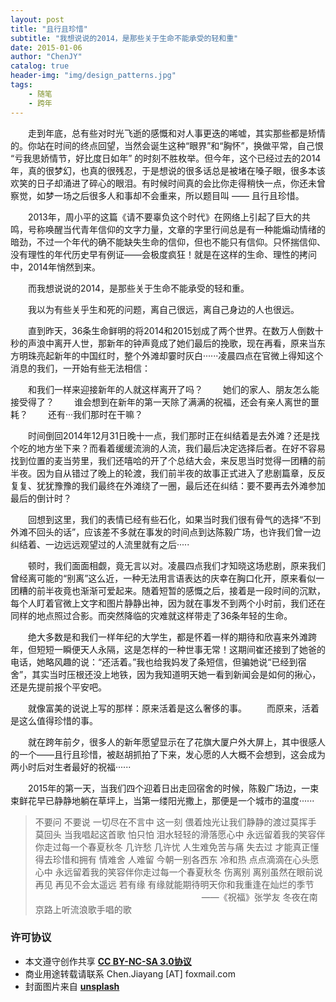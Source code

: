 ```yaml
---
layout: post
title: "且行且珍惜"
subtitle: "我想说说的2014，是那些关于生命不能承受的轻和重"
date: 2015-01-06
author: "ChenJY"
catalog: true
header-img: "img/design_patterns.jpg"
tags: 
    - 随笔
    - 跨年
---
```


　　走到年底，总有些对时光飞逝的感慨和对人事更迭的唏嘘，其实那些都是矫情的。你站在时间的终点回望，当然会诞生这种“眼界”和“胸怀”，换做平常，自己恨 “亏我思娇情节，好比度日如年” 的时刻不胜枚举。但今年，这个已经过去的2014年，真的很梦幻，也真的很残忍，于是想说的很多话总是被堵在嗓子眼，很多本该欢笑的日子却涌进了碎心的眼泪。有时候时间真的会比你走得稍快一点，你还未曾察觉，如梦一场之后很多人和事却不会重来，所以题目叫 —— 且行且珍惜。

　　2013年，周小平的这篇《请不要辜负这个时代》在网络上引起了巨大的共鸣，号称唤醒当代青年信仰的文字力量，文章的字里行间总是有一种能煽动情绪的暗劲，不过一个年代的确不能缺失生命的信仰，但也不能只有信仰。只怀揣信仰、没有理性的年代历史早有例证——会极度疯狂！就是在这样的生命、理性的拷问中，2014年悄然到来。

　　而我想说说的2014，是那些关于生命不能承受的轻和重。

　　我以为有些关乎生和死的问题，离自己很远，离自己身边的人也很远。

　　直到昨天，36条生命鲜明的将2014和2015划成了两个世界。在数万人倒数十秒的声浪中离开人世，那新年的钟声竟成了她们最后的挽歌，现在再看，原来当东方明珠亮起新年的中国红时，整个外滩却霎时灰白······凌晨四点在官微上得知这个消息的我们，一开始有些无法相信：

　　和我们一样来迎接新年的人就这样离开了吗？
　　她们的家人、朋友怎么能接受得了？
　　谁会想到在新年的第一天除了满满的祝福，还会有亲人离世的噩耗？
　　还有···我们那时在干嘛？

　　时间倒回2014年12月31日晚十一点，我们那时正在纠结着是去外滩？还是找个吃的地方坐下来？而看着缓缓流淌的人流，我们最后决定选择后者。在好不容易找到位置的麦当劳里，我们还嘻哈的开了个总结大会，来反思当时觉得一团糟的前半夜。因为自从错过了晚上的轮渡，我们前半夜的故事正式进入了悲剧篇章，反反复复、犹犹豫豫的我们最终在外滩绕了一圈，最后还在纠结：要不要再去外滩参加最后的倒计时？

　　回想到这里，我们的表情已经有些石化，如果当时我们很有骨气的选择“不到外滩不回头的话”，应该差不多就在事发的时间点到达陈毅广场，也许我们曾一边纠结着、一边远远观望过的人流里就有之后·····

　　顿时，我们面面相觑，竟无言以对。凌晨四点我们才知晓这场悲剧，原来我们曾经离可能的“别离”这么近，一种无法用言语表达的庆幸在胸口化开，原来看似一团糟的前半夜竟也渐渐可爱起来。随着短暂的感慨之后，接着是一段时间的沉默，每个人盯着官微上文字和图片静静出神，因为就在事发不到两个小时前，我们还在同样的地点照过合影。而突然降临的灾难就这样带走了36条年轻的生命。

　　绝大多数是和我们一样年纪的大学生，都是怀着一样的期待和欣喜来外滩跨年，但短短一瞬便天人永隔，这是怎样的一种世事无常！这期间崔还接到了她爸的电话，她略风趣的说：“还活着。”我也给我妈发了条短信，但骗她说“已经到宿舍”，其实当时压根还没上地铁，因为我知道明天她一看到新闻会是如何的揪心，还是先提前报个平安吧。

　　就像富美的说说上写的那样：原来活着是这么奢侈的事。
　　而原来，活着是这么值得珍惜的事。

　　就在跨年前夕，很多人的新年愿望显示在了花旗大厦户外大屏上，其中很感人的一个——且行且珍惜，被赵胡抓拍了下来，发心愿的人大概不会想到，这会成为两小时后对生者最好的祝福······

　　2015年的第一天，当我们四个迎着日出走回宿舍的时候，陈毅广场边，一束束鲜花早已静静地躺在草坪上，当第一缕阳光撒上，那便是一个城市的温度······

>不要问 不要说 一切尽在不言中​
>这一刻 偎着烛光让我们静静的渡过莫挥手 莫回头 当我唱起这首歌
>怕只怕 泪水轻轻的滑落愿心中
>永远留着我的笑容伴你走过每一个春夏秋冬
>几许愁 几许忧 人生难免苦与痛
>失去过 才能真正懂得去珍惜和拥有
>情难舍 人难留 今朝一别各西东
>冷和热 点点滴滴在心头愿心中
>永远留着我的笑容伴你走过每一个春夏秋冬
>伤离别 离别虽然在眼前说再见 再见不会太遥远
>若有缘 有缘就能期待明天你和我重逢在灿烂的季节
>　　　　　　　　　　　　　　　　　　　——《祝福》张学友 冬夜在南京路上听流浪歌手唱的歌

### 许可协议
* 本文遵守创作共享 <a href="https://creativecommons.org/licenses/by-nc-sa/3.0/cn/" target="_blank"><b>CC BY-NC-SA 3.0协议</b></a>
* 商业用途转载请联系 Chen.Jiayang [AT] foxmail.com
* 封面图片来自 <a href="https://unsplash.com/" target="_blank"><b> unsplash </b></a>